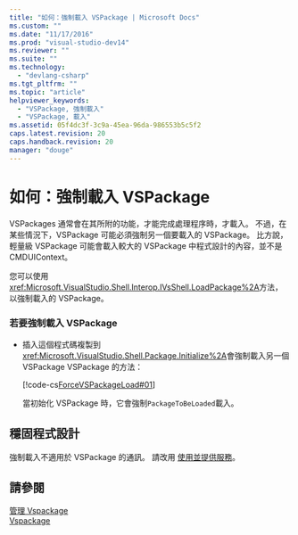 ```yaml
---
title: "如何：強制載入 VSPackage | Microsoft Docs"
ms.custom: ""
ms.date: "11/17/2016"
ms.prod: "visual-studio-dev14"
ms.reviewer: ""
ms.suite: ""
ms.technology: 
  - "devlang-csharp"
ms.tgt_pltfrm: ""
ms.topic: "article"
helpviewer_keywords: 
  - "VSPackage, 強制載入"
  - "VSPackage, 載入"
ms.assetid: 05f4dc3f-3c9a-45ea-96da-986553b5c5f2
caps.latest.revision: 20
caps.handback.revision: 20
manager: "douge"
---
```

# 如何：強制載入 VSPackage
VSPackages 通常會在其所附的功能，才能完成處理程序時，才載入。  不過，在某些情況下，VSPackage 可能必須強制另一個要載入的 VSPackage。  比方說，輕量級 VSPackage 可能會載入較大的 VSPackage 中程式設計的內容，並不是 CMDUIContext。  
  
 您可以使用<xref:Microsoft.VisualStudio.Shell.Interop.IVsShell.LoadPackage%2A>方法，以強制載入的 VSPackage。  
  
### 若要強制載入 VSPackage  
  
-   插入這個程式碼複製到<xref:Microsoft.VisualStudio.Shell.Package.Initialize%2A>會強制載入另一個 VSPackage VSPackage 的方法：  
  
     [!code-cs[ForceVSPackageLoad#01](../misc/codesnippet/CSharp/how-to-force-a-vspackage-to-load_1.cs)]  
  
     當初始化 VSPackage 時，它會強制`PackageToBeLoaded`載入。  
  
## 穩固程式設計  
 強制載入不適用於 VSPackage 的通訊。  請改用 [使用並提供服務](../extensibility/using-and-providing-services.md)。  
  
## 請參閱  
 [管理 Vspackage](../extensibility/managing-vspackages.md)   
 [Vspackage](../extensibility/internals/vspackages.md)